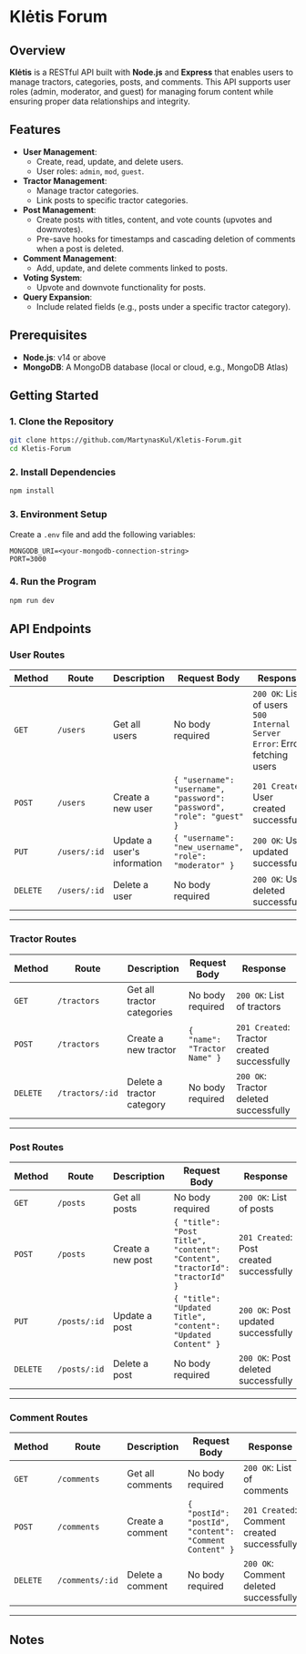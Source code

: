 # Klėtis Forum

## Overview

**Klėtis** is a RESTful API built with **Node.js** and **Express** that enables users to manage tractors, categories, posts, and comments. This API supports user roles (admin, moderator, and guest) for managing forum content while ensuring proper data relationships and integrity.

## Features

- **User Management**:
  - Create, read, update, and delete users.
  - User roles: `admin`, `mod`, `guest`.
- **Tractor Management**:
  - Manage tractor categories.
  - Link posts to specific tractor categories.
- **Post Management**:
  - Create posts with titles, content, and vote counts (upvotes and downvotes).
  - Pre-save hooks for timestamps and cascading deletion of comments when a post is deleted.
- **Comment Management**:
  - Add, update, and delete comments linked to posts.
- **Voting System**:
  - Upvote and downvote functionality for posts.
- **Query Expansion**:
  - Include related fields (e.g., posts under a specific tractor category).

## Prerequisites

- **Node.js**: v14 or above
- **MongoDB**: A MongoDB database (local or cloud, e.g., MongoDB Atlas)

## Getting Started

### 1. Clone the Repository

```bash
git clone https://github.com/MartynasKul/Kletis-Forum.git
cd Kletis-Forum
```

### 2. Install Dependencies

```bash
npm install
```

### 3. Environment Setup

Create a `.env` file and add the following variables:

```
MONGODB_URI=<your-mongodb-connection-string>
PORT=3000
```

### 4. Run the Program

```bash
npm run dev
```

## API Endpoints

### User Routes

| **Method** | **Route**        | **Description**              | **Request Body**                                         | **Response**                        |
|------------|------------------|------------------------------|----------------------------------------------------------|-------------------------------------|
| `GET`      | `/users`         | Get all users                | No body required                                         | `200 OK`: List of users <br> `500 Internal Server Error`: Error fetching users |
| `POST`     | `/users`         | Create a new user            | `{ "username": "username", "password": "password", "role": "guest" }` | `201 Created`: User created successfully |
| `PUT`      | `/users/:id`     | Update a user's information  | `{ "username": "new_username", "role": "moderator" }`    | `200 OK`: User updated successfully |
| `DELETE`   | `/users/:id`     | Delete a user                | No body required                                         | `200 OK`: User deleted successfully |

---

### Tractor Routes

| **Method** | **Route**           | **Description**            | **Request Body**                     | **Response**                       |
|------------|---------------------|----------------------------|--------------------------------------|------------------------------------|
| `GET`      | `/tractors`         | Get all tractor categories | No body required                     | `200 OK`: List of tractors |
| `POST`     | `/tractors`         | Create a new tractor        | `{ "name": "Tractor Name" }`         | `201 Created`: Tractor created successfully |
| `DELETE`   | `/tractors/:id`     | Delete a tractor category  | No body required                     | `200 OK`: Tractor deleted successfully |

---

### Post Routes

| **Method** | **Route**        | **Description**             | **Request Body**                                     | **Response**                       |
|------------|------------------|-----------------------------|------------------------------------------------------|------------------------------------|
| `GET`      | `/posts`         | Get all posts               | No body required                                     | `200 OK`: List of posts |
| `POST`     | `/posts`         | Create a new post           | `{ "title": "Post Title", "content": "Content", "tractorId": "tractorId" }` | `201 Created`: Post created successfully |
| `PUT`      | `/posts/:id`     | Update a post               | `{ "title": "Updated Title", "content": "Updated Content" }` | `200 OK`: Post updated successfully |
| `DELETE`   | `/posts/:id`     | Delete a post               | No body required                                     | `200 OK`: Post deleted successfully |

---

### Comment Routes

| **Method** | **Route**          | **Description**            | **Request Body**                         | **Response**                       |
|------------|--------------------|----------------------------|------------------------------------------|------------------------------------|
| `GET`      | `/comments`        | Get all comments           | No body required                         | `200 OK`: List of comments |
| `POST`     | `/comments`        | Create a comment           | `{ "postId": "postId", "content": "Comment Content" }` | `201 Created`: Comment created successfully |
| `DELETE`   | `/comments/:id`    | Delete a comment           | No body required                         | `200 OK`: Comment deleted successfully |

---

## Notes


